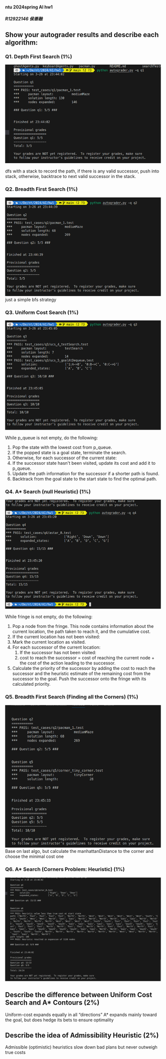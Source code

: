#### ntu 2024spring AI hw1 
##### R12922146 侯善融

## Show your autograder results and describe each algorithm:
### Q1. Depth First Search (1%)
![img](pic/q1.png)

dfs with a stack to record the path, if there is any valid successor, push into stack, otherwise, backtrace to next valid successor in the stack.

### Q2. Breadth First Search (1%)
![img](pic/q2.png)
just a simple bfs strategy

### Q3. Uniform Cost Search (1%)
![img](pic/q3.png)

While p_queue is not empty, do the following:
1. Pop the state with the lowest cost from p_queue.
2. If the popped state is a goal state, terminate the search.
3. Otherwise, for each successor of the current state:
4. If the successor state hasn't been visited, update its cost and add it to p_queue.
5. Update the path information for the successor if a shorter path is found.
6. Backtrack from the goal state to the start state to find the optimal path.

### Q4. A* Search (null Heuristic) (1%)
![img](pic/q4.png)

While fringe is not empty, do the following:
1. Pop a node from the fringe. This node contains information about the current location, the path taken to reach it, and the cumulative cost.
2. If the current location has not been visited:
3. Mark the current location as visited.
4. For each successor of the current location:
   1. If the successor has not been visited:
   2. cost to reach the successor = cost of reaching the current node + the cost of the action leading to the successor.
5. Calculate the priority of the successor by adding the cost to reach the successor and the heuristic estimate of the remaining cost from the successor to the goal.
Push the successor onto the fringe with its calculated priority.

### Q5. Breadth First Search (Finding all the Corners) (1%)
![img](pic/q5.png)
Base on last algo, but calculate the manhattanDistance to the corner and choose the minimal cost one 

### Q6. A* Search (Corners Problem: Heuristic) (1%)
![img](pic/q6.png)
## Describe the difference between Uniform Cost Search and A* Contours (2%)
Uniform-cost expands equally in all “directions”
A* expands mainly toward the goal, but does hedge its bets to ensure optimality
## Describe the idea of Admissibility Heuristic (2%)
Admissible (optimistic) heuristics slow down bad plans but never outweigh true costs